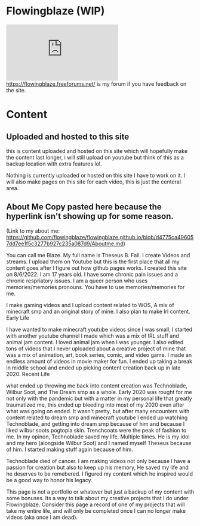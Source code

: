 # Flowingblaze (WIP)
![My about me](https://github.com/flowingblaze/flowingblaze.github.io/blob/d4775ca496057dd7ee1f5c3277b927c235a087d9/Aboutme.md) https://flowingblaze.freeforums.net/ is my forum if you have feedback on the site. 

# Content 
## Uploaded and hosted to this site
this is content uploaded and hosted on this site which will hopefully make the content last longer, i will still upload on youtube but think of this as a backup location with extra features lol.

Nothing is currently uploaded or hosted on this site I have to work on it. I will also make pages on this site for each video, this is just the centeral area. 


## About Me Copy pasted here because the hyperlink isn't showing up for some reason.
(Link to my about me: https://github.com/flowingblaze/flowingblaze.github.io/blob/d4775ca496057dd7ee1f5c3277b927c235a087d9/Aboutme.md) 

You can call me Blaze. My full name is Theseus B. Fall. I create Videos and streams. I upload them on Youtube but this is the first place that all my content goes after I figure out how github pages works. I created this site on 8/6/2022. I am 17 years old. I have some chronic pain issues and a chronic respriatory issues. I am a queer person who uses memories/memories pronouns. You have to use memories/memories for me.

I make gaming videos and I upload content related to WOS, A mix of minecraft smp and an original story of mine. I also plan to make Irl content.
Early Life

I have wanted to make minecraft youtube videos since I was small, I started with another youtube channel I made which was a mix of IRL stuff and animal jam content. I loved animal jam when I was younger. I also edited tons of videos that I never uploaded about a creative project of mine that was a mix of animation, art, book series, comic, and video game. I made an endless amount of videos in movie maker for fun. I ended up taking a break in middle school and ended up picking content creation back up in late 2020.
Recent Life

what ended up throwing me back into content creation was Technoblade, Wilbur Soot, and The Dream smp as a whole. Early 2020 was rought for me not only with the pandemic but with a matter in my personal life that greatly traumatized me, this ended up bleeding into most of my 2020 even after what was going on ended. It wasn't pretty, but after many encounters with content related to dream smp and minecraft youtube I ended up watching Technoblade, and getting into dream smp because of him and because I liked wilbur soots pogtopia skin. Trenchcoats were the peak of fashion to me. In my opinon, Technoblade saved my life. Multiple times. He is my idol and my hero (alongside Wilbur Soot) and I named myself Theseus because of him. I started making stuff again because of him.

Technoblade died of cancer. I am making videos not only because I have a passion for creation but also to keep up his memory, He saved my life and he deserves to be remebered. I figured my content which he inspired would be a good way to honor his legacy.

This page is not a portfolio or whatever but just a backup of my content with some bonuses. Its a way to talk about my creative projects that I do under Flowingblaze. Consider this page a record of one of my projects that will take my entire life, and will only be completed once I can no longer make videos (aka once I am dead).
